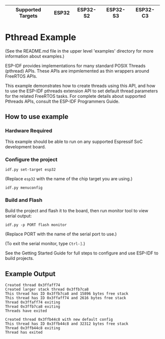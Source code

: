 | Supported Targets | ESP32 | ESP32-S2 | ESP32-S3 | ESP32-C3 |
| ----------------- | ----- | -------- | -------- | -------- |

# Pthread Example

(See the README.md file in the upper level 'examples' directory for more information about examples.)

ESP-IDF provides implementations for many standard POSIX Threads (pthread) APIs. These APIs are impmlemented as thin wrappers around FreeRTOS APIs.

This example demonstrates how to create threads using this API, and how to use the ESP-IDF pthreads extension API to set default thread parameters for the related FreeRTOS tasks. For complete details about supported Pthreads APIs, consult the ESP-IDF Programmers Guide.

## How to use example

### Hardware Required

This example should be able to run on any supported Espressif SoC development board.

### Configure the project

```
idf.py set-target esp32
```

(Replace `esp32` with the name of the chip target you are using.)

```
idf.py menuconfig
```

### Build and Flash

Build the project and flash it to the board, then run monitor tool to view serial output:

```
idf.py -p PORT flash monitor
```

(Replace PORT with the name of the serial port to use.)

(To exit the serial monitor, type ``Ctrl-]``.)

See the Getting Started Guide for full steps to configure and use ESP-IDF to build projects.

## Example Output

```
Created thread 0x3ffaff74
Created larger stack thread 0x3ffb7ca8
This thread has ID 0x3ffb7ca8 and 15896 bytes free stack
This thread has ID 0x3ffaff74 and 2616 bytes free stack
Thread 0x3ffaff74 exiting
Thread 0x3ffb7ca8 exiting
Threads have exited

Created thread 0x3ffb44c8 with new default config
This thread has ID 0x3ffb44c8 and 32312 bytes free stack
Thread 0x3ffb44c8 exiting
Thread has exited
```
